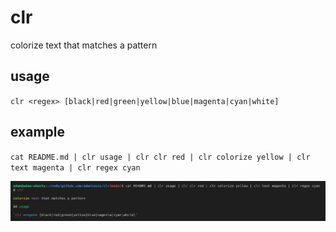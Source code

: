 # clr

colorize text that matches a pattern

## usage

`clr <regex> [black|red|green|yellow|blue|magenta|cyan|white]`

## example

`cat README.md | clr usage | clr clr red | clr colorize yellow | clr text magenta | clr regex cyan`

![image of clr output in a terminal](/clr.png?raw=true)
